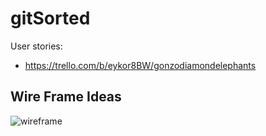 # gitSorted

User stories: 
* https://trello.com/b/eykor8BW/gonzodiamondelephants


## Wire Frame Ideas ##
![wireframe]()